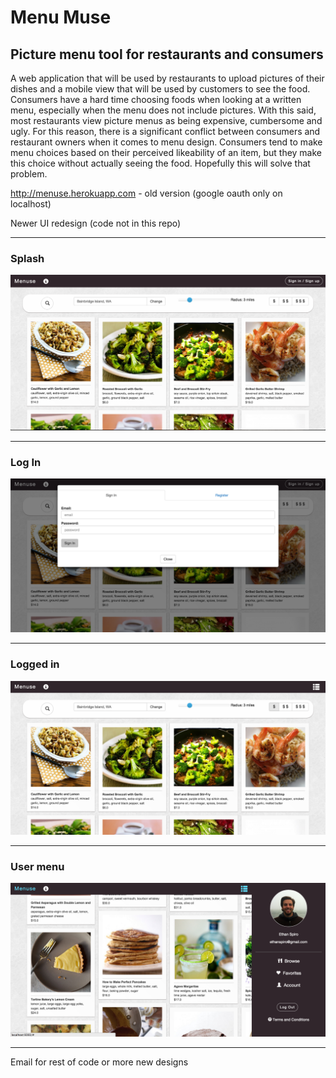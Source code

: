 # Menu Muse

## Picture menu tool for restaurants and consumers

A web application that will be used by restaurants to upload pictures of their dishes and a mobile view that will be used by customers to see the food. Consumers have a hard time choosing foods when looking at a written menu, especially when the menu does not include pictures. With this said, most restaurants view picture menus as being expensive, cumbersome and ugly. For this reason, there is a significant conflict between consumers and restaurant owners when it comes to menu design. Consumers tend to make menu choices based on their perceived likeability of an item, but they make this choice without actually seeing the food. Hopefully this will solve that problem.

http://menuse.herokuapp.com - old version (google oauth only on localhost)

Newer UI redesign (code not in this repo)

___

### Splash

![alt text](menuse1.png "Splash")

___

### Log In

![alt text](menuse2.png "Log in")

___

### Logged in

![alt text](menuse3.png "Logged in")

___

### User menu

![alt text](menuse4.png "User menu")

___

Email for rest of code or more new designs